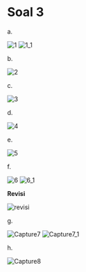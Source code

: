 # Soal 3
a.

![1](https://github.com/user-attachments/assets/c941160f-632c-4a43-9680-90df75c3bf53)
![1_1](https://github.com/user-attachments/assets/a0283393-0f4b-46e4-9801-07a41a3c6e7a)

b.

![2](https://github.com/user-attachments/assets/169ffa50-3b22-4e05-b38f-80a88cc3c098)

c.

![3](https://github.com/user-attachments/assets/5bbaa938-e9b1-435d-b85a-bbfd2f80cfc8)

d.

![4](https://github.com/user-attachments/assets/f53bad61-cc4f-4d31-ad04-95d23f30e5fb)

e. 

![5](https://github.com/user-attachments/assets/022371b0-9224-4a02-902a-bde6a0d7cf41)

f.

![6](https://github.com/user-attachments/assets/0b7e23e0-791d-42e2-99b6-f6d44be7ceb0)
![6_1](https://github.com/user-attachments/assets/19ecd867-e9d7-448b-b0ce-39be433ffca4)

**Revisi**

![revisi](https://github.com/user-attachments/assets/e84048fe-c199-43f0-81f6-be86a055fe78)

g.

![Capture7](https://github.com/user-attachments/assets/5255210d-a109-445d-ad92-7a740bc771ef)
![Capture7_1](https://github.com/user-attachments/assets/64d0aca0-68fa-4e23-bc5e-710e404b2581)

h. 

![Capture8](https://github.com/user-attachments/assets/f87e51c5-12e0-40b6-8af8-0d0f72a5869f)
